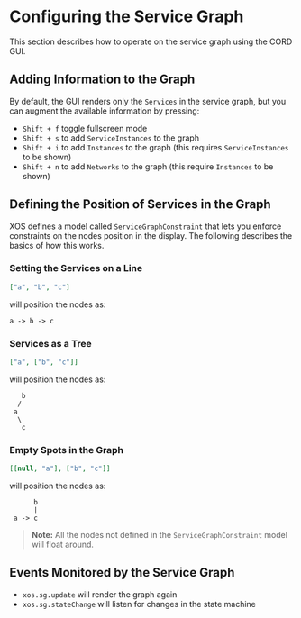 # Configuring the Service Graph

This section describes how to operate on the service graph using the
CORD GUI.

## Adding Information to the Graph

By default, the GUI renders only the `Services` in the service graph, but you can
augment the available information by pressing:

* `Shift + f` toggle fullscreen mode
* `Shift + s` to add `ServiceInstances` to the graph
* `Shift + i` to add `Instances` to the graph (this requires `ServiceInstances`
  to be shown)
* `Shift + n` to add `Networks` to the graph (this require `Instances` to be
  shown)

## Defining the Position of Services in the Graph

XOS defines a model called `ServiceGraphConstraint` that lets you enforce
constraints on the nodes position in the display. The following
describes the basics of how this works.

### Setting the Services on a Line

```json
["a", "b", "c"]
```

will position the nodes as:

```graph
a -> b -> c
```

### Services as a Tree

```json
["a", ["b", "c"]]
```

will position the nodes as:

```graph
   b
  /
 a
  \
   c
```

### Empty Spots in the Graph

```json
[[null, "a"], ["b", "c"]]
```

will position the nodes as:

```graph
      b
      |
 a -> c
```

> **Note:** All the nodes not defined in the `ServiceGraphConstraint` model will
> float around.

## Events Monitored by the Service Graph

* `xos.sg.update` will render the graph again
* `xos.sg.stateChange` will listen for changes in the state machine
